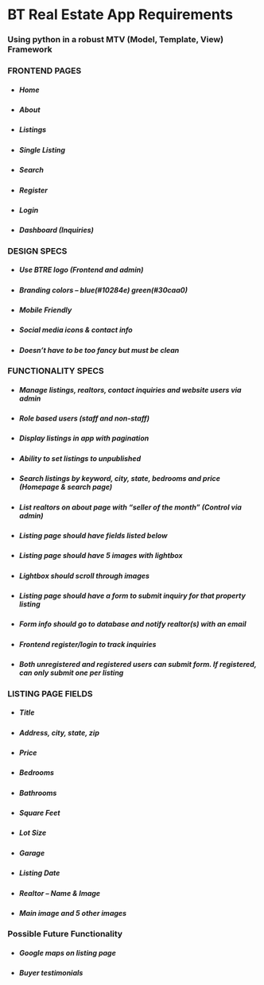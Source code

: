 # BT Real Estate App Requirements
### Using python in a robust MTV (Model, Template, View) Framework

### FRONTEND PAGES
* ##### Home
* ##### About
* ##### Listings
* ##### Single Listing
* ##### Search
* ##### Register
* ##### Login
* ##### Dashboard (Inquiries)

### DESIGN SPECS
* ##### Use BTRE logo (Frontend and admin)
* ##### Branding colors – blue(#10284e) green(#30caa0)
* ##### Mobile Friendly
* ##### Social media icons & contact info
* ##### Doesn’t have to be too fancy but must be clean

### FUNCTIONALITY SPECS
* #####	Manage listings, realtors, contact inquiries and website users via admin
* #####	Role based users (staff and non-staff)
* #####	Display listings in app with pagination
* #####	Ability to set listings to unpublished
* #####	Search listings by keyword, city, state, bedrooms and price (Homepage & search page)
* #####	List realtors on about page with “seller of the month” (Control via admin)
* #####	Listing page should have fields listed below
* #####	Listing page should have 5 images with lightbox
* #####	Lightbox should scroll through images
* #####	Listing page should have a form to submit inquiry for that property listing
* #####	Form info should go to database and notify realtor(s) with an email
* #####	Frontend register/login to track inquiries
* #####	Both unregistered and registered users can submit form. If registered, can only submit one per listing

### LISTING PAGE FIELDS
* #####	Title
* #####	Address, city, state, zip
* #####	Price
* #####	Bedrooms
* #####	Bathrooms
* #####	Square Feet
* #####	Lot Size
* #####	Garage
* #####	Listing Date
* #####	Realtor – Name & Image
* #####	Main image and 5 other images

### Possible Future Functionality
* #####	Google maps on listing page
* #####	Buyer testimonials

